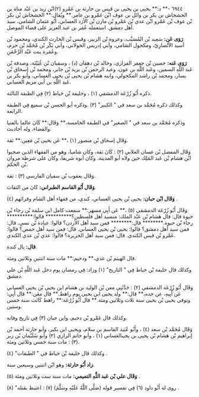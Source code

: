 ٦٩٤٤ -** د:** يحيى بن يحيى بن قيس بن حارثة بن عَمْرو (٢)ابْن زيد بن عَبْد مناة بن الخشخاش بن بكر بن وائل بن عوف ابْن عَمْرو بن عامر.** ويُقال:** الخشخاش بْن بكر بْن عوف بْن عَمْرو ابْن عدي بْن عَمْرو بْن مازن بْن الأزد الغساني، أَبُو عثمان الشامي، سيد أهل دمشق. استعمله عُمَر بن عبد العزيز على قضاء الموصل.

**رَوَى عَن:** سَعِيد بْن المُسَيَّب، وعروة بْن الزبير، وقيس بْن الحارث الكندي، ومحمود بْن أسيد الأَنْصارِيّ، ومكحول الشامي، وأبي إدريس الخولاني، وأبي بَكْر بْن مُحَمَّد بْن حزم، وعُمَرة بنت عَبْد الرَّحْمَنِ.

**رَوَى عَنه:** حصين بْن جعفر الفزاري، وخالد بْن دهقان (د) ، وسفيان بْن عُيَيْنَة، وصدقة بْن عَبد اللَّهِ السمين، وعَبد اللَّهِ بن عون، وعبد الرحمن بْن يزيد بْن جابر، ومحمد بْن إسحاق بْن يسار، ومحمد بْن راشد المكحولي، وابنه هشام بْن يحيى بْن يحيى الغساني، وأبو بكر بن عَبد اللَّهِ بن أَبي مريم الغساني.

ذكره أَبُو زُرْعَة الدمشقي (١) ، وخليفة بْن خياط (٢) فِي الطبقة الثالثة.

وكذلك ذكره مُحَمَّد بن سعد في " الكبير" (٣) .وذكره أبو الحسن بْن سميع فِي الطبقة الرابعة.

وذكره مُحَمَّد بن سعد في " الصغير" في الطبقة الخامسة،** وَقَال:** كَانَ عالما بالفتيا والقضاء، وله أحاديث.

وَقَال إسحاق بْن منصور (١) ،** عَن يحيى بْن مَعِين:** ثقة.

وَقَال المفضل بْن غسان الغلابي (٢) : كَانَ ثقة، وكان شاميا، وهو من الفقهاء الذين صحبوا ابْن هشام بْن عَبد المَلِك حين ولاه أبو المدينة. وكان أبوه شريفا، وكان على شرطة مروان بْن الحكم.

وَقَال يعقوب بْن سفيان الفارسي (٣) : ثقة.

**وَقَال أَبُو القاسم الطبراني:** كَانَ من الثقات.

**وَقَال ابْن حبان:** يحيى بْن يحيى الغساني، كندي، من فقهاء أهل الشام وقرائهم (٤) .

وَقَال أَبُو زُرْعَة الدمشقي (٥) ،** عَن أَبِي مسهر:** سمعت كامل ابن سلمة بْن رجاء بْن حيوة قال: قال هشام بْن عَبْد الملك: منسيد أهل فلسطين؟********** قالوا:********** رجاء بْن حيوة.******** قال:******** فمن سيد أهل الأردن؟ قالوا: عبادة بْن نسي. قال: فمن سيد أهل دمشق؟ قالوا: يحيى بْن يحيى الغساني. قال: فمن سيد أهل حمص؟ قالوا: عَمْرو بْن قيس الكندي. قال: فمن سيد أهل الجزيرة؟ قالوا: عدي بْن عدي الكندي.

**قال:** يال كندة.

قال الهيثم بْن عدي،** ودحيم:** مات سنة اثنتين وثلاثين ومئة.

وكذلك قال خليفة بْن خياط فِي " التاريخ" (١) وزاد: فِي رمضان يوم دخل عَبد اللَّهِ بْن علي دمشق.

وَقَال أَبُو زُرْعَة الدمشقي (٢) : حَدَّثَنِي معن بْن الوليد بن هشام ابن يحيى بْن يحيى الغساني عَن أَبِيهِ، عن جده،** قال:** ولد يحيى ابن يحيى يوم راهط.** قال معَن:** قال أَبِي: وتوفي يحيى بْن يحيى سنة ثلاث وثلاثين ومئة.** قال أَبُو زُرْعَة:** راهط كَانَت سنة خمس وستين.

وكذلك قال عَمْرو بْن دحيم، وابن حبان (٣) فِي تاريخ وفاته.

وَقَال مُحَمَّد بْن سعد (٤) ، وأَبُو عُبَيد القاسم بن سلام، ويحيى ابن بكير، وأبو حارثة أحمد بْن إبراهيم بْن هشام بْن يحيى بن يحيىالغساني (١) ، وأبو حاتم الرازي (٢) وأبو سُلَيْمان بْن زبر (٣) : مات سنة خمس وثلاثين ومئة.

وكذلك قال خليفة بْن خياط في " الطبقات" (٤) .

**زاد أَبُو حارثة:** وهو ابْن اثنتين وسبعين سنة.

**وَقَال علي بْن عَبد اللَّهِ التميمي:** مات سنة ست وثلاثين ومئة (٥) .

روى له أَبُو داود (٦) فِي تفسير قوله (صَلَّى اللَّهُ عَلَيْهِ وسَلَّمَ) (٧) : اعتبط بقتله" (٨) .